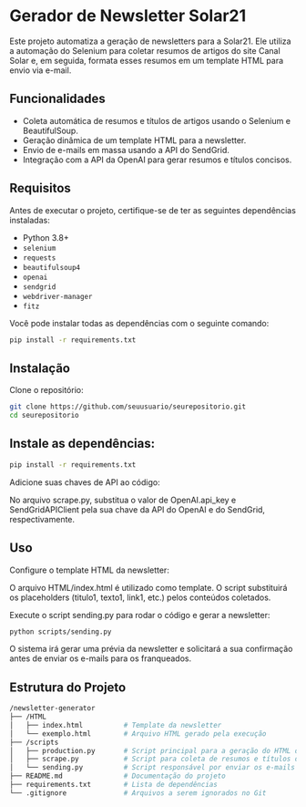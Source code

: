 # Gerador de Newsletter Solar21

Este projeto automatiza a geração de newsletters para a Solar21. Ele utiliza a automação do Selenium para coletar resumos de artigos do site Canal Solar e, em seguida, formata esses resumos em um template HTML para envio via e-mail.

## Funcionalidades

- Coleta automática de resumos e títulos de artigos usando o Selenium e BeautifulSoup.
- Geração dinâmica de um template HTML para a newsletter.
- Envio de e-mails em massa usando a API do SendGrid.
- Integração com a API da OpenAI para gerar resumos e títulos concisos.

## Requisitos

Antes de executar o projeto, certifique-se de ter as seguintes dependências instaladas:

- Python 3.8+
- `selenium`
- `requests`
- `beautifulsoup4`
- `openai`
- `sendgrid`
- `webdriver-manager`
- `fitz`

Você pode instalar todas as dependências com o seguinte comando:
```bash
pip install -r requirements.txt
```

## Instalação
Clone o repositório:

```bash
git clone https://github.com/seuusuario/seurepositorio.git
cd seurepositorio
```

## Instale as dependências:

```bash
pip install -r requirements.txt
```

Adicione suas chaves de API ao código:

No arquivo scrape.py, substitua o valor de OpenAI.api_key e SendGridAPIClient pela sua chave da API do OpenAI e do SendGrid, respectivamente.

## Uso
Configure o template HTML da newsletter:

O arquivo HTML/index.html é utilizado como template. O script substituirá os placeholders (titulo1, texto1, link1, etc.) pelos conteúdos coletados.

Execute o script sending.py para rodar o código e gerar a newsletter:

```bash
python scripts/sending.py
```
O sistema irá gerar uma prévia da newsletter e solicitará a sua confirmação antes de enviar os e-mails para os franqueados.

## Estrutura do Projeto

```bash
/newsletter-generator
├── /HTML
│   ├── index.html          # Template da newsletter
│   └── exemplo.html        # Arquivo HTML gerado pela execução
├── /scripts
│   ├── production.py       # Script principal para a geração do HTML da newsletter
│   ├── scrape.py           # Script para coleta de resumos e títulos de artigos
│   └── sending.py          # Script responsável por enviar os e-mails
├── README.md               # Documentação do projeto
├── requirements.txt        # Lista de dependências
└── .gitignore              # Arquivos a serem ignorados no Git
```
